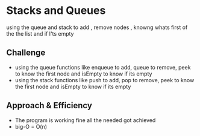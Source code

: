 # Stacks and Queues
using the queue and stack to add , remove nodes , knowng whats first of the the list and if I'ts empty

## Challenge
- using the queue functions like enqueue to add, queue to remove, peek to know the first node and isEmpty to know if its empty 
- using the stack functions like push to add, pop to remove, peek to know the first node and isEmpty to know if its empty 

## Approach & Efficiency
- The program is working fine all the needed got achieved  
- big-O = O(n)
    